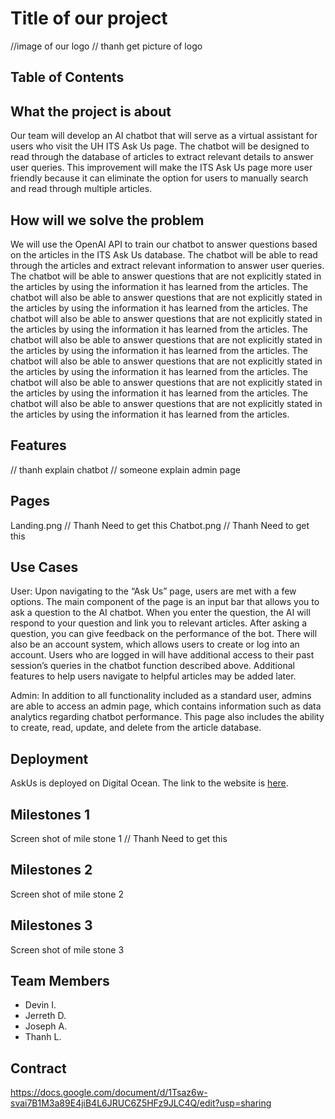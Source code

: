 # Title of our project
//image of our logo 
// thanh get picture of logo

## Table of Contents

## What the project is about
Our team will develop an AI chatbot that will serve as a virtual assistant for users who visit the UH ITS Ask Us page. The chatbot will be designed to read through the database of articles to extract relevant details to answer user queries. This improvement will make the ITS Ask Us page more user friendly because it can eliminate the option for users to manually search and read through multiple articles.

## How will we solve the problem
We will use the OpenAI API to train our chatbot to answer questions based on the articles in the ITS Ask Us database. The chatbot will be able to read through the articles and extract relevant information to answer user queries. The chatbot will be able to answer questions that are not explicitly stated in the articles by using the information it has learned from the articles. The chatbot will also be able to answer questions that are not explicitly stated in the articles by using the information it has learned from the articles. The chatbot will also be able to answer questions that are not explicitly stated in the articles by using the information it has learned from the articles. The chatbot will also be able to answer questions that are not explicitly stated in the articles by using the information it has learned from the articles. The chatbot will also be able to answer questions that are not explicitly stated in the articles by using the information it has learned from the articles. The chatbot will also be able to answer questions that are not explicitly stated in the articles by using the information it has learned from the articles. The chatbot will also be able to answer questions that are not explicitly stated in the articles by using the information it has learned from the articles.

## Features
// thanh explain chatbot
// someone explain admin page

## Pages
Landing.png // Thanh Need to get this
Chatbot.png // Thanh Need to get this

## Use Cases
User: Upon navigating to the “Ask Us” page, users are met with a few options. The main component of the page is an input bar that allows you to ask a question to the AI chatbot. When you enter the question, the AI will respond to your question and link you to relevant articles. After asking a question, you can give feedback on the performance of the bot. There will also be an account system, which allows users to create or log into an account. Users who are logged in will have additional access to their past session’s queries in the chatbot function described above. Additional features to help users navigate to helpful articles may be added later.

Admin: In addition to all functionality included as a standard user, admins are able to access an admin page, which contains information such as data analytics regarding chatbot performance. This page also includes the ability to create, read, update, and delete from the article database.

## Deployment
AskUs is deployed on Digital Ocean. The link to the website is [here](https://askus-uh.herokuapp.com/).

## Milestones 1
Screen shot of mile stone 1
// Thanh Need to get this

## Milestones 2
Screen shot of mile stone 2
## Milestones 3
Screen shot of mile stone 3

## Team Members
- Devin I. 
- Jerreth D. 
- Joseph A. 
- Thanh L.

## Contract
https://docs.google.com/document/d/1Tsaz6w-svai7B1M3a89E4jiB4L6JRUC6Z5HFz9JLC4Q/edit?usp=sharing
